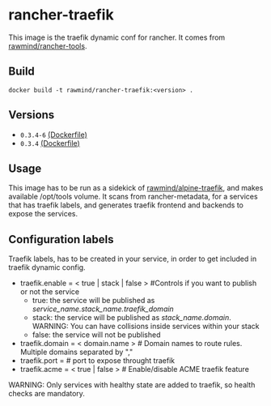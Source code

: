 rancher-traefik
==============

This image is the traefik dynamic conf for rancher. It comes from [rawmind/rancher-tools][rancher-tools].

## Build

```
docker build -t rawmind/rancher-traefik:<version> .
```

## Versions

- `0.3.4-6` [(Dockerfile)](https://github.com/rawmind0/rancher-traefik/blob/0.3.4-6/Dockerfile)
- `0.3.4` [(Dockerfile)](https://github.com/rawmind0/rancher-traefik/blob/0.3.4/Dockerfile)


## Usage

This image has to be run as a sidekick of [rawmind/alpine-traefik][alpine-traefik], and makes available /opt/tools volume. It scans from rancher-metadata, for a services that has traefik labels, and generates traefik frontend and backends to expose the services.


## Configuration labels

Traefik labels, has to be created in your service, in order to get included in traefik dynamic config. 

- traefik.enable = < true | stack | false > #Controls if you want to publish or not the service
  - true: the service will be published as *service_name.stack_name.traefik_domain*
  - stack: the service will be published as *stack_name.domain*. WARNING: You can have collisions inside services within your stack
  - false: the service will not be published
- traefik.domain = < domain.name >	# Domain names to route rules. Multiple domains separated by ","
- traefik.port = <port>				# port to expose throught traefik
- traefik.acme = < true | false >	# Enable/disable ACME traefik feature

WARNING: Only services with healthy state are added to traefik, so health checks are mandatory.

[alpine-traefik]: https://github.com/rawmind0/alpine-traefik
[rancher-tools]: https://github.com/rawmind0/rancher-tools
